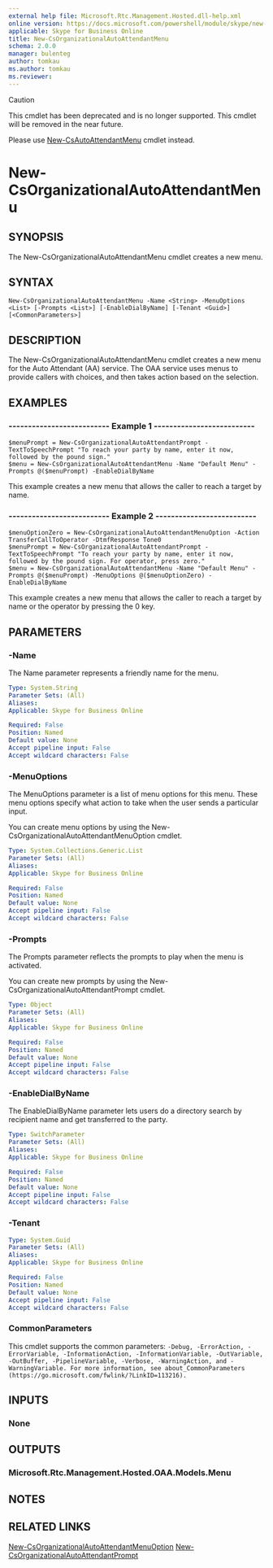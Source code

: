 ```yaml
---
external help file: Microsoft.Rtc.Management.Hosted.dll-help.xml
online version: https://docs.microsoft.com/powershell/module/skype/new-csorganizationalautoattendantmenu
applicable: Skype for Business Online
title: New-CsOrganizationalAutoAttendantMenu
schema: 2.0.0
manager: bulenteg
author: tomkau
ms.author: tomkau
ms.reviewer:
---
```

> [!CAUTION]
> This cmdlet has been deprecated and is no longer supported.  This cmdlet will be removed in the near future.
> 
> Please use [New-CsAutoAttendantMenu](New-CsAutoAttendantMenu.md) cmdlet instead.

# New-CsOrganizationalAutoAttendantMenu

## SYNOPSIS
The New-CsOrganizationalAutoAttendantMenu cmdlet creates a new menu.

## SYNTAX

```
New-CsOrganizationalAutoAttendantMenu -Name <String> -MenuOptions <List> [-Prompts <List>] [-EnableDialByName] [-Tenant <Guid>] [<CommonParameters>]
```

## DESCRIPTION
The New-CsOrganizationalAutoAttendantMenu cmdlet creates a new menu for the Auto Attendant (AA) service. The OAA service uses menus to provide callers with choices, and then takes action based on the selection.


## EXAMPLES

### -------------------------- Example 1 -------------------------- 
```
$menuPrompt = New-CsOrganizationalAutoAttendantPrompt -TextToSpeechPrompt "To reach your party by name, enter it now, followed by the pound sign."
$menu = New-CsOrganizationalAutoAttendantMenu -Name "Default Menu" -Prompts @($menuPrompt) -EnableDialByName
```

This example creates a new menu that allows the caller to reach a target by name.

### -------------------------- Example 2 -------------------------- 
```
$menuOptionZero = New-CsOrganizationalAutoAttendantMenuOption -Action TransferCallToOperator -DtmfResponse Tone0
$menuPrompt = New-CsOrganizationalAutoAttendantPrompt -TextToSpeechPrompt "To reach your party by name, enter it now, followed by the pound sign. For operator, press zero."
$menu = New-CsOrganizationalAutoAttendantMenu -Name "Default Menu" -Prompts @($menuPrompt) -MenuOptions @($menuOptionZero) -EnableDialByName
```

This example creates a new menu that allows the caller to reach a target by name or the operator by pressing the 0 key.


## PARAMETERS

### -Name
The Name parameter represents a friendly name for the menu.

```yaml
Type: System.String
Parameter Sets: (All)
Aliases: 
Applicable: Skype for Business Online

Required: False
Position: Named
Default value: None
Accept pipeline input: False
Accept wildcard characters: False
```

### -MenuOptions
The MenuOptions parameter is a list of menu options for this menu. These menu options specify what action to take when the user sends a particular input. 

You can create menu options by using the New-CsOrganizationalAutoAttendantMenuOption cmdlet.


```yaml
Type: System.Collections.Generic.List
Parameter Sets: (All)
Aliases: 
Applicable: Skype for Business Online

Required: False
Position: Named
Default value: None
Accept pipeline input: False
Accept wildcard characters: False
```

### -Prompts
The Prompts parameter reflects the prompts to play when the menu is activated. 

You can create new prompts by using the New-CsOrganizationalAutoAttendantPrompt cmdlet.


```yaml
Type: Object
Parameter Sets: (All)
Aliases: 
Applicable: Skype for Business Online

Required: False
Position: Named
Default value: None
Accept pipeline input: False
Accept wildcard characters: False
```

### -EnableDialByName
The EnableDialByName parameter lets users do a directory search by recipient name and get transferred to the party.


```yaml
Type: SwitchParameter
Parameter Sets: (All)
Aliases: 
Applicable: Skype for Business Online

Required: False
Position: Named
Default value: None
Accept pipeline input: False
Accept wildcard characters: False
```

### -Tenant

```yaml
Type: System.Guid
Parameter Sets: (All)
Aliases: 
Applicable: Skype for Business Online

Required: False
Position: Named
Default value: None
Accept pipeline input: False
Accept wildcard characters: False
```

### CommonParameters
This cmdlet supports the common parameters: `-Debug, -ErrorAction, -ErrorVariable, -InformationAction, -InformationVariable, -OutVariable, -OutBuffer, -PipelineVariable, -Verbose, -WarningAction, and -WarningVariable. For more information, see about_CommonParameters (https://go.microsoft.com/fwlink/?LinkID=113216).`

## INPUTS

### None


## OUTPUTS

### Microsoft.Rtc.Management.Hosted.OAA.Models.Menu


## NOTES

## RELATED LINKS

[New-CsOrganizationalAutoAttendantMenuOption](New-CsOrganizationalAutoAttendantMenuOption.md)
[New-CsOrganizationalAutoAttendantPrompt](New-CsOrganizationalAutoAttendantPrompt.md)

